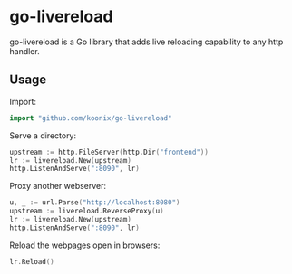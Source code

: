 # go-livereload

go-livereload is a Go library
that adds live reloading capability
to any http handler.

## Usage

Import:

```go
import "github.com/koonix/go-livereload"
```

Serve a directory:

```go
upstream := http.FileServer(http.Dir("frontend"))
lr := livereload.New(upstream)
http.ListenAndServe(":8090", lr)
```

Proxy another webserver:

```go
u, _ := url.Parse("http://localhost:8080")
upstream := livereload.ReverseProxy(u)
lr := livereload.New(upstream)
http.ListenAndServe(":8090", lr)
```

Reload the webpages open in browsers:

```go
lr.Reload()
```

